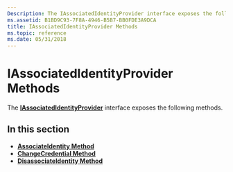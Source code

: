 ```yaml
---
Description: The IAssociatedIdentityProvider interface exposes the following methods.
ms.assetid: B1BD9C93-7F8A-4946-B5B7-BB0FDE3A9DCA
title: IAssociatedIdentityProvider Methods
ms.topic: reference
ms.date: 05/31/2018
---
```


# IAssociatedIdentityProvider Methods

The [**IAssociatedIdentityProvider**](/windows/desktop/api/IdentityProvider/nn-identityprovider-iassociatedidentityprovider) interface exposes the following methods.

## In this section

-   [**AssociateIdentity Method**](/windows/desktop/api/IdentityProvider/nf-identityprovider-iassociatedidentityprovider-associateidentity)
-   [**ChangeCredential Method**](/windows/desktop/api/IdentityProvider/nf-identityprovider-iassociatedidentityprovider-changecredential)
-   [**DisassociateIdentity Method**](/windows/desktop/api/IdentityProvider/nf-identityprovider-iassociatedidentityprovider-disassociateidentity)

 

 



